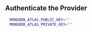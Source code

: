 ## Authenticate the Provider

```bash
  MONGODB_ATLAS_PUBLIC_KEY=""
  MONGODB_ATLAS_PRIVATE_KEY=""
```